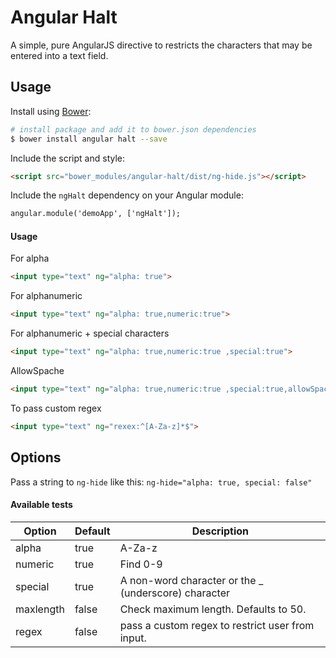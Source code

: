 # Angular Halt
A simple, pure  AngularJS directive to restricts the characters that may be entered into a text field.


## Usage
Install using [Bower](http://bower.io/):
```bash
# install package and add it to bower.json dependencies
$ bower install angular halt --save
```

Include the script and style:
```html
<script src="bower_modules/angular-halt/dist/ng-hide.js"></script>
```

Include the `ngHalt` dependency on your Angular module:
```html
angular.module('demoApp', ['ngHalt']);
```


#### Usage
For alpha 
```html
<input type="text" ng="alpha: true">
```
For alphanumeric
```html
<input type="text" ng="alpha: true,numeric:true">
```

For alphanumeric + special characters
```html
<input type="text" ng="alpha: true,numeric:true ,special:true">
```

AllowSpache
```html
<input type="text" ng="alpha: true,numeric:true ,special:true,allowSpace:true">
```

To pass custom regex
```html
<input type="text" ng="rexex:^[A-Za-z]*$">
```

## Options
Pass a string to `ng-hide` like this: `ng-hide="alpha: true, special: false"`

#### Available tests
| **Option** | Default | Description                                                                                                               |
|------------|---------|---------------------------------------------------------------------------------------------------------------------------|
| alpha  | true    |  A-Za-z                                                                                                                  |
| numeric     | true    | Find 0-9                                                                                                                  |
| special    | true    | A non-word character or the _ (underscore) character                                                                 |
| maxlength    | false   | Check maximum length. Defaults to 50. |
| regex    | false   | pass a custom regex to restrict user from input. |

